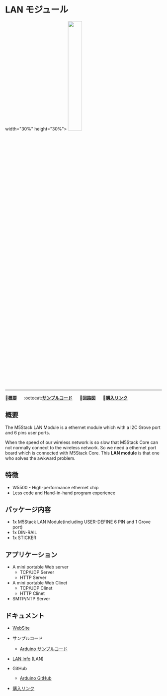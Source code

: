 # LAN モジュール

width="30%" height="30%"> <img src="assets/img/product_pics/module/module_lan_02.png" width="30%" height="30%">

***

:memo:**[概要](#概要)**&nbsp;&nbsp;&nbsp;&nbsp;&nbsp;&nbsp;:octocat:**[サンプルコード](#サンプルコード)**&nbsp;&nbsp;&nbsp;&nbsp;&nbsp;&nbsp;:electric_plug:**[回路図](#回路図)**&nbsp;&nbsp;&nbsp;&nbsp;&nbsp;&nbsp;🛒**[購入リンク](https://www.aliexpress.com/store/product/M5Stack-New-Arrival-LAN-Module-with-W5500-Chip-LanProto-Ethernet-convert-Network-Module-Microcontroller-for-Arduino/3226069_32904089417.html)**

## 概要

The M5Stack LAN Module is a ethernet module which with a I2C Grove port and 6 pins user ports.

When the speed of our wireless network is so slow that M5Stack Core can not normally connect to the wireless network.
So we need a ethernet port board which is connected with M5Stack Core. This **LAN module** is that one who solves the awkward problem.

## 特徴

- W5500 - High-performance ethernet chip
- Less code and Hand-in-hand program experience

## パッケージ内容

- 1x M5Stack LAN Module(including USER-DEFINE 6 PIN and 1 Grove port)
- 1x DIN-RAIL
- 1x STICKER

## アプリケーション

- A mini portable Web server
  - TCP/UDP Server
  - HTTP Server
- A mini portable Web Clinet
  - TCP/UDP Clinet
  - HTTP Clinet
- SMTP/NTP Server

## ドキュメント

- [WebSite](https://m5stack.com)

- サンプルコード
  - [Arduino サンプルコード](https://github.com/m5stack/M5Stack/tree/master/examples/Modules/W5500)

- [LAN Info](https://www.u-blox.com/zh/product/neo-m8-series) (LAN)

- GitHub
  - [Arduino GitHub](https://github.com/m5stack/M5Stack)

- [購入リンク](https://www.aliexpress.com/store/product/M5Stack-New-Arrival-LAN-Module-with-W5500-Chip-LanProto-Ethernet-convert-Network-Module-Microcontroller-for-Arduino/3226069_32904089417.html)
